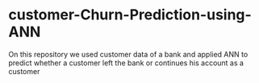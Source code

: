 # customer-Churn-Prediction-using-ANN
On this repository we used customer data of a bank and applied ANN to predict whether a customer left the bank or continues his account as a customer
